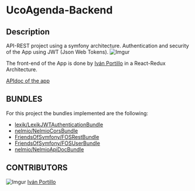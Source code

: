 # UcoAgenda-Backend
## Description
API-REST project using a symfony architecture. Authentication and security of the App using
JWT (Json Web Tokens).
![Imgur](http://i.imgur.com/KUmW9Z7.png)


The front-end of the App is done by [Iván Portillo](https://github.com/ivanportillo)
in a React-Redux Architecture.

[APIdoc of the app](http://188.166.165.65:8000/api/doc)
## BUNDLES
For this project the bundles implemented are the following:
- [lexik/LexikJWTAuthenticationBundle](https://github.com/lexik/LexikJWTAuthenticationBundle)
- [nelmio/NelmioCorsBundle](https://github.com/nelmio/NelmioCorsBundle)
- [FriendsOfSymfony/FOSRestBundle](https://github.com/FriendsOfSymfony/FOSRestBundle)
- [FriendsOfSymfony/FOSUserBundle](https://github.com/FriendsOfSymfony/FOSUserBundle)
- [nelmio/NelmioApiDocBundle](https://github.com/nelmio/NelmioApiDocBundle)

## CONTRIBUTORS
![Imgur](http://i.imgur.com/On3HgXM.png)
[Iván Portillo](https://github.com/ivanportillo)

